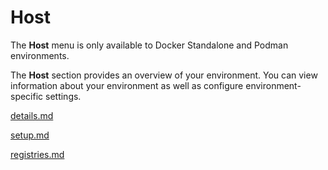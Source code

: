 # Host


The **Host** menu is only available to Docker Standalone and Podman environments.


The **Host** section provides an overview of your environment. You can view information about your environment as well as configure environment-specific settings.


[details.md](details.md)



[setup.md](setup.md)



[registries.md](registries.md)

